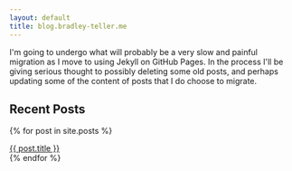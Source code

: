 ```yaml
---
layout: default
title: blog.bradley-teller.me
---
```


I'm going to undergo what will probably be a very slow and painful migration as I move to using Jekyll on GitHub Pages. In the process I'll be giving serious thought to possibly deleting some old posts, and perhaps updating some of the content of posts that I do choose to migrate. 
  
## Recent Posts

{% for post in site.posts %}
  <div class="post">
    <a href="{{ BASE_PATH }}{{ post.url }}">{{ post.title }}</a>
  </div>
{% endfor %}